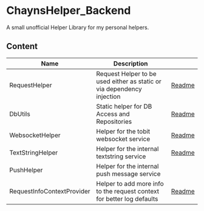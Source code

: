 ﻿ChaynsHelper_Backend
============
A small unofficial Helper Library for my personal helpers.

Content
-------
| Name | Description |  |
|------|-------------|--------|
|RequestHelper | Request Helper to be used either as static or via dependency injection | [Readme](./RequestHelper/RequestHelper.md) |
|DbUtils | Static helper for DB Access and Repositories | [Readme](./DbUtils/DbUtils.md) |
|WebsocketHelper | Helper for the tobit websocket service | [Readme](./InternalServices/Websocket/WebsocketHelper.md) |
|TextStringHelper | Helper for the internal textstring service | [Readme](./InternalServices/TextString/TextStringHelper.md) |
|PushHelper | Helper for the internal push message service | |
| RequestInfoContextProvider | Helper to add more info to the request context for better log defaults | [Readme](./RequestInfoContextProvider/RequestInfoContextProvider.md) |